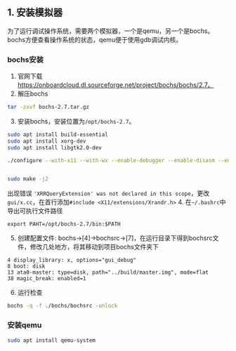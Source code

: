 ## 1. 安装模拟器
为了运行调试操作系统，需要两个模拟器，一个是qemu，另一个是bochs。bochs方便查看操作系统的状态，qemu便于使用gdb调试内核。

### bochs安装
1. 官网下载 https://onboardcloud.dl.sourceforge.net/project/bochs/bochs/2.7。
2. 解压bochs
```bash
tar -zxvf bochs-2.7.tar.gz
```
3. 安装bochs，安装位置为`/opt/bochs-2.7`。
```bash
sudo apt install build-essential
sudo apt install xorg-dev
sudo apt install libgtk2.0-dev

./configure --with-x11 --with-wx --enable-debugger --enable-disasm --enable-all-optimizations --enable-readline --enable-long-phy-address --enable-ltdl-install --enable-idle-hack --enable-plugins --enable-a20-pin --enable-x86-64 --enable-smp --enable-cpu-level=6 --enable-large-ramfile --enable-repeat-speedups --enable-fast-function-calls  --enable-handlers-chaining  --enable-trace-linking --enable-configurable-msrs --enable-show-ips  --enable-debugger-gui --enable-iodebug --enable-logging --enable-assert-checks --enable-fpu --enable-vmx=2 --enable-svm --enable-3dnow --enable-alignment-check  --enable-monitor-mwait --enable-avx  --enable-evex --enable-x86-debugger --enable-pci --enable-usb --enable-voodoo --prefix=/opt/bochs-2.7


sudo make -j2

```
出现错误 `'XRRQueryExtension' was not declared in this scope`，更改`gui/x.cc`，在首行添加`#include <X11/extensions/Xrandr.h>`
4. 在`~/.bashrc`中导出可执行文件路径
```shell
export PAHT=/opt/bochs-2.7/bin:$PATH
```
5. 创建配置文件: bochs->[4]->bochsrc->[7]，在运行目录下得到bochsrc文件，修改几处地方，将其移动到项目bochs文件夹下
```shell
4 display_library: x, options="gui_debug"
8 boot: disk
13 ata0-master: type=disk, path="../build/master.img", mode=flat
38 magic_break: enabled=1
```
6. 运行检查
```bash
bochs -q -f ./bochs/bochsrc -unlock
```

### 安装qemu
```bash
sudo apt install qemu-system
```